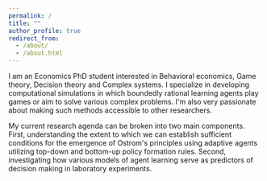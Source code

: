 ```yaml
---
permalink: /
title: ""
author_profile: true
redirect_from: 
  - /about/
  - /about.html
---
```


I am an Economics PhD student interested in Behavioral economics, Game theory, Decision theory and Complex systems. I specialize in developing computational simulations in which 
boundedly rational learning agents play games or aim to solve various complex problems. I'm also very passionate about making such methods accessible to other researchers.

My current research agenda can be broken into two main components. First, understanding the extent to which we can establish sufficient conditions for the emergence of Ostrom's principles
using adaptive agents utilizing top-down and bottom-up policy formation rules. Second, investigating how various models of agent learning serve as predictors of decision making in laboratory experiments.
